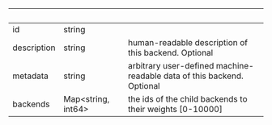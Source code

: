 <!-- Code generated for API Clients. DO NOT EDIT. -->

| &nbsp; | &nbsp; | &nbsp; |
|---|---|---|
| id | string |  |
| description | string | human-readable description of this backend. Optional |
| metadata | string | arbitrary user-defined machine-readable data of this backend. Optional |
| backends | Map&lt;string, int64&gt; | the ids of the child backends to their weights [0-10000] |